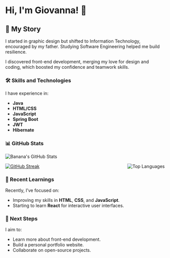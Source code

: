 # Hi, I'm Giovanna! 🍌

## 📖 My Story
I started in graphic design but shifted to Information Technology, encouraged by my father. Studying Software Engineering helped me build resilience.

I discovered front-end development, merging my love for design and coding, which boosted my confidence and teamwork skills.

### 🛠️ Skills and Technologies
I have experience in:
- **Java**
- **HTML/CSS**
- **JavaScript**
- **Spring Boot**
- **JWT**
- **Hibernate**

### 📊 GitHub Stats
![Banana's GitHub Stats](https://github-readme-stats.vercel.app/api?username=giothic&show_icons=true&theme=radical)

<div style="display: flex; justify-content: space-between; align-items: center;">
<a href="https://git.io/streak-stats"><img src="https://streak-stats.demolab.com?user=giothic&theme=radical&border_radius=5.7&date_format=j%20M%5B%20Y%5D&card_width=465" alt="GitHub Streak"" style="margin-right: 30px;">
  </a>
  <img src="https://github-readme-stats.vercel.app/api/top-langs/?username=giothic&layout=compact&theme=radical" alt="Top Languages">
</div>

### 🌱 Recent Learnings
Recently, I’ve focused on:
- Improving my skills in **HTML**, **CSS**, and **JavaScript**.
- Starting to learn **React** for interactive user interfaces.

### 🎯 Next Steps
I aim to:
- Learn more about front-end development.
- Build a personal portfolio website.
- Collaborate on open-source projects.
